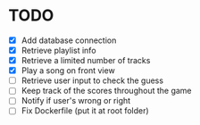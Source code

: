 # TODO

- [x] Add database connection
- [x] Retrieve playlist info
- [x] Retrieve a limited number of tracks
- [x] Play a song on front view
- [ ] Retrieve user input to check the guess
- [ ] Keep track of the scores throughout the game
- [ ] Notify if user's wrong or right
- [ ] Fix Dockerfile (put it at root folder)

